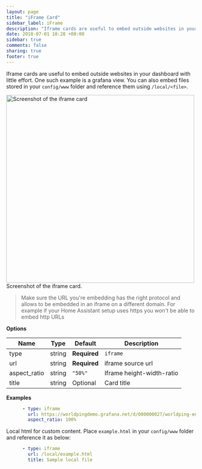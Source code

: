```yaml
---
layout: page
title: "iFrame Card"
sidebar_label: iFrame
description: "Iframe cards are useful to embed outside websites in your dashboard with little effort. One such example is a grafana view."
date: 2018-07-01 10:28 +00:00
sidebar: true
comments: false
sharing: true
footer: true
---
```


Iframe cards are useful to embed outside websites in your dashboard with little effort. One such example is a grafana view. You can also embed files stored in your `config/www` folder and reference them using `/local/<file>`.

<p class='img'>
<img width="500" src='/images/lovelace/lovelace_iframe.png' alt='Screenshot of the iframe card'>
Screenshot of the iframe card.
</p>

> Make sure the URL you're embedding has the right protocol and allows to be embedded in an iframe on a different domain. For example if your Home Assistant setup uses https you won't be able to embed http URLs

**Options**

| Name | Type | Default | Description
| ---- | ---- | ------- | -----------
| type | string | **Required** | `iframe`
| url | string | **Required** | iframe source url
| aspect_ratio | string | `"50%"` | Iframe height-width-ratio
| title | string | Optional | Card title

**Examples**

```yaml
      - type: iframe
        url: https://worldpingdemo.grafana.net/d/000000027/worldping-endpoint-summary?var-endpoint=www_amazon_com&var-probe=All&panelId=2&fullscreen&orgId=3&theme=light
        aspect_ratio: 100%
```

Local html for custom content. Place `example.html` in your `config/www` folder and reference it as below:
```yaml
      - type: iframe
        url: /local/example.html
        title: Sample local file
```
